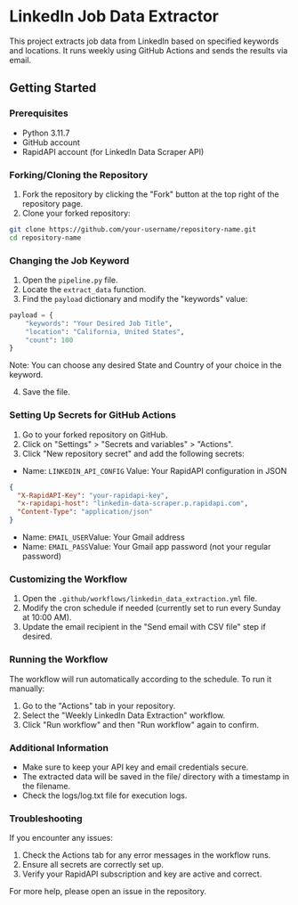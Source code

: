 # LinkedIn Job Data Extractor

This project extracts job data from LinkedIn based on specified keywords and locations. It runs weekly using GitHub Actions and sends the results via email.

## Getting Started

### Prerequisites

- Python 3.11.7
- GitHub account
- RapidAPI account (for LinkedIn Data Scraper API)

### Forking/Cloning the Repository

1. Fork the repository by clicking the "Fork" button at the top right of the repository page.
2. Clone your forked repository:

``` bash
git clone https://github.com/your-username/repository-name.git
cd repository-name
```
### Changing the Job Keyword

1. Open the `pipeline.py` file.
2. Locate the `extract_data` function.
3. Find the `payload` dictionary and modify the "keywords" value:

```python
payload = {
    "keywords": "Your Desired Job Title",
    "location": "California, United States",
    "count": 100
}
```
Note: You can choose any desired State and Country of your choice in the keyword.

4. Save the file.

### Setting Up Secrets for GitHub Actions

1. Go to your forked repository on GitHub.
2. Click on "Settings" > "Secrets and variables" > "Actions".
3. Click "New repository secret" and add the following secrets:
- Name: `LINKEDIN_API_CONFIG` Value: Your RapidAPI configuration in JSON

```json
{
  "X-RapidAPI-Key": "your-rapidapi-key",
  "x-rapidapi-host": "linkedin-data-scraper.p.rapidapi.com",
  "Content-Type": "application/json"
}
```

- Name: `EMAIL_USER`Value: Your Gmail address
- Name: `EMAIL_PASS`Value: Your Gmail app password (not your regular password)

### Customizing the Workflow

1. Open the `.github/workflows/linkedin_data_extraction.yml` file.
2. Modify the cron schedule if needed (currently set to run every Sunday at 10:00 AM).
3. Update the email recipient in the "Send email with CSV file" step if desired.

### Running the Workflow
The workflow will run automatically according to the schedule. To run it manually:

1. Go to the "Actions" tab in your repository.
2. Select the "Weekly LinkedIn Data Extraction" workflow.
3. Click "Run workflow" and then "Run workflow" again to confirm.

### Additional Information

- Make sure to keep your API key and email credentials secure.
- The extracted data will be saved in the file/ directory with a timestamp in the filename.
- Check the logs/log.txt file for execution logs.

### Troubleshooting
If you encounter any issues:

1. Check the Actions tab for any error messages in the workflow runs.
2. Ensure all secrets are correctly set up.
3. Verify your RapidAPI subscription and key are active and correct.

For more help, please open an issue in the repository.

